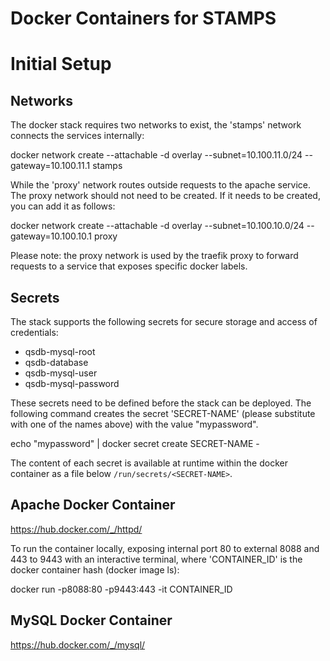 # Docker Containers for STAMPS

# Initial Setup
## Networks
The docker stack requires two networks to exist, the 'stamps' network connects the services internally:

  docker network create --attachable -d overlay --subnet=10.100.11.0/24 --gateway=10.100.11.1 stamps

While the 'proxy' network routes outside requests to the apache service. The proxy network should not need to be created.
If it needs to be created, you can add it as follows:

  docker network create --attachable -d overlay --subnet=10.100.10.0/24 --gateway=10.100.10.1 proxy

Please note: the proxy network is used by the traefik proxy to forward requests to a service that exposes specific docker labels.

## Secrets
The stack supports the following secrets for secure storage and access of credentials:

 - qsdb-mysql-root
 - qsdb-database
 - qsdb-mysql-user
 - qsdb-mysql-password

These secrets need to be defined before the stack can be deployed. The following command creates the secret 'SECRET-NAME' (please substitute with one of the names above)
with the value "mypassword".

  echo "mypassword" | docker secret create SECRET-NAME -

The content of each secret is available at runtime within the docker container as a file below `/run/secrets/<SECRET-NAME>`.

## Apache Docker Container

https://hub.docker.com/_/httpd/

To run the container locally, exposing internal port 80 to external 8088 and 443 to 9443 with an interactive terminal, where 'CONTAINER_ID' is the docker container hash (docker image ls):

  docker run -p8088:80 -p9443:443 -it CONTAINER_ID

## MySQL Docker Container

https://hub.docker.com/_/mysql/
